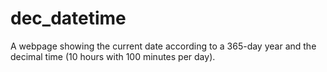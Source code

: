 # dec_datetime
A webpage showing the current date according to a 365-day year and the decimal time (10 hours with 100 minutes per day).
